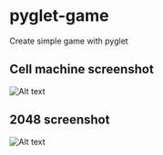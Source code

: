 # pyglet-game
Create simple game with pyglet

## Cell machine screenshot
![Alt text](https://github.com/RainfoxJoe/pyglet-game/raw/master/screenshot/cellmachine.jpg)
## 2048 screenshot
![Alt text](https://github.com/RainfoxJoe/pyglet-game/raw/master/screenshot/2048.jpg)
